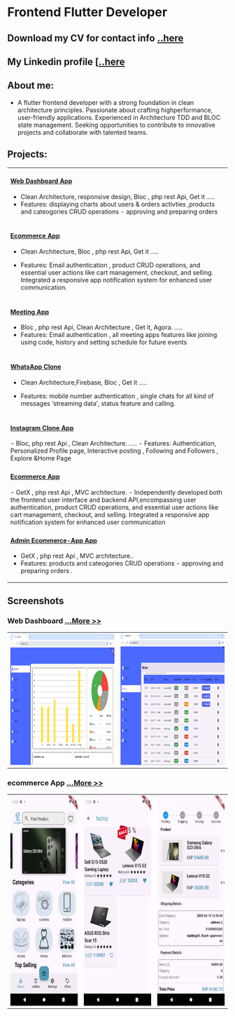 # Frontend Flutter Developer
## Download my CV for contact info [..here](https://drive.google.com/file/d/1mBkWsyDFXD4Knd-rnPa__1kVsyaGN5IY/view?usp=drive_link)
## My Linkedin profile [[..here](https://www.linkedin.com/in/ahmed-mohamed-ali-6aa3492b5/)
## About me:
- A flutter frontend developer with a strong foundation in clean architecture principles. Passionate about crafting highperformance, user-friendly applications. Experienced in Architecture TDD and BLOC state management. Seeking opportunities to
contribute to innovative projects and collaborate with talented teams. 
	
## Projects:

<table>
  <tr>
    <td>
<h4><a href="https://github.com/ahmiidmoali/web_dashboard">Web Dashboard App</a></h4>
	    
- Clean Architecture, responsive design, Bloc , php rest Api, Get it .....
- Features: displaying charts about users & orders activties ,products and cateogories CRUD operations - approving and preparing
orders
    </td>
      </tr>
<tr>
    <td>
<h4><a href="https://github.com/ahmiidmoali/ecommerce_app">Ecommerce App</a></h4>
	    
- Clean Architecture, Bloc , php rest Api, Get it .....
- Features: Email authentication , product CRUD operations, and essential user actions like cart management, checkout, and selling.
Integrated a responsive app notification system for enhanced user communication.
    </td>
      </tr>
  
   <tr>
    <td>
<h4><a href="https://github.com/ahmiidmoali/meeting_app">Meeting App</a></h4>
	    
- Bloc , php rest Api, Clean Architecture , Get it, Agora. .....
- Features: Email authentication , all meeting apps features like joining using code, history and setting schedule for future events 
    </td>
      </tr>
    <tr>
    <td>
<h4><a href="https://github.com/ahmiidmoali/whatsapp_clone">WhatsApp Clone</a></h4>
	    
- Clean Architecture,Firebase, Bloc , Get it .....
- Features: mobile number authentication , single chats for all kind of messages ‘streaming data’, status feature and calling.
    </td>
      </tr>

    <tr>
    <td>
<h4><a href="https://github.com/ahmiidmoali/instagram_clone">Instagram Clone App</a></h4>
- Bloc, php rest Api , Clean Architecture. ..... 
- Features: Authentication, Personalized Profile page, Interactive posting , Following and Followers , Explore &Home Page
    </td>
      </tr>
  <tr>
     <td>
<h4><a href="https://github.com/ahmiidmoali/Ecommerce-App-">Ecommerce App</a></h4>
- GetX , php rest Api , MVC architecture.
- Independently developed both the frontend user interface and backend API,encompassing user authentication, product
CRUD operations, and essential user actions like cart management, checkout, and selling. Integrated a responsive app notification
system for enhanced user communication
    </td>
  </tr>
  <tr>
    <td>
<h4><a href="https://github.com/ahmiidmoali/ecommerce_admin">Admin Ecommerce-App App</a></h4>
	    
- GetX , php rest Api , MVC architecture..
- Features: products and cateogories CRUD operations - approving and preparing orders .
    </td>
      </tr>
  </table>
## Screenshots

### Web Dashboard  [  ...More >>](https://github.com/ahmiidmoali/web_dashboard/blob/main/README.md)
<table>
  <tr>
    <td><img src="assets/image/dashboard-1.png" width=600 height=300></td>
     <td><img src="assets/image/orders -1.png" width=600 height=300></td>
    
  </tr>
  </table>
  
### ecommerce App  [  ...More >>](https://github.com/ahmiidmoali/ecommerce_app/blob/main/README.md)
<table>
  <tr>
    <td><img src="assets/image/home1.png" width=270 height=480></td>
     <td><img src="assets/image/item1.png" width=270 height=480></td>
     <td><img src="assets/image/orderdetails1.png" width=270 height=480></td>
  </tr>
   </table>
